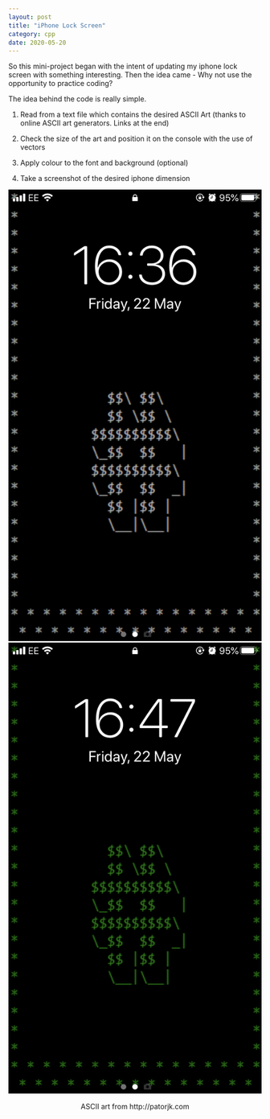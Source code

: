```yaml
---
layout: post
title: "iPhone Lock Screen"
category: cpp
date: 2020-05-20
---
```


So this mini-project began with the intent of updating my iphone lock screen with something interesting. Then the idea came - Why not use the opportunity to practice coding?

The idea behind the code is really simple. 

<ol>
  <li>
    <p> Read from a text file which contains the desired ASCII Art (thanks to online ASCII art generators. Links at the end) </p>
  </li>
  
  <li>
    <p> Check the size of the art and position it on the console with the use of vectors </p>
  </li>
 
 <li>
    Apply colour to the font and background (optional)
 </li> 
  
 <li>
    <p> Take a screenshot of the desired iphone dimension </p>
 </li>
  
</ol>


<img src="/pictures/Whitehash.png" style="height:10%;" class="left"/>
<img src="/pictures/greenhash.png" style="height:10%;" class="right"/>
<p style="text-align:center">ASCII art from http://patorjk.com</p>



<script src="https://gist.github.com/cchanzl/07babb551e964ea347a726f44cf061f5.js"></script>
